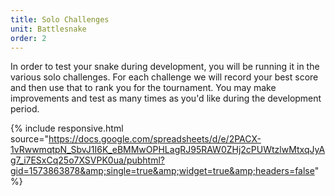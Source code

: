 ```yaml
---
title: Solo Challenges
unit: Battlesnake
order: 2
---
```


In order to test your snake during development, you will be running it in the various solo challenges. For each challenge we will record your best score and then use that to rank you for the tournament. You may make improvements and test as many times as you'd like during the development period.

{% include responsive.html source="https://docs.google.com/spreadsheets/d/e/2PACX-1vRwwmqtpN_SbvJ1I6K_eBMMwOPHLagRJ95RAW0ZHj2cPUWtzlwMtxqJyAg7_i7ESxCq25o7XSVPK0ua/pubhtml?gid=1573863878&amp;single=true&amp;widget=true&amp;headers=false" %}
